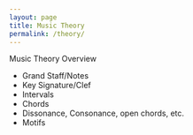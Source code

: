 ```yaml
---
layout: page
title: Music Theory
permalink: /theory/
---
```

Music Theory Overview
- Grand Staff/Notes
- Key Signature/Clef
- Intervals
- Chords
- Dissonance, Consonance, open chords, etc.
- Motifs
